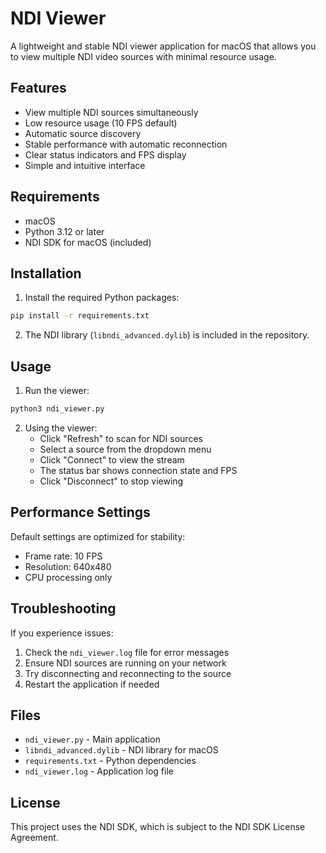 # NDI Viewer

A lightweight and stable NDI viewer application for macOS that allows you to view multiple NDI video sources with minimal resource usage.

## Features

- View multiple NDI sources simultaneously
- Low resource usage (10 FPS default)
- Automatic source discovery
- Stable performance with automatic reconnection
- Clear status indicators and FPS display
- Simple and intuitive interface

## Requirements

- macOS
- Python 3.12 or later
- NDI SDK for macOS (included)

## Installation

1. Install the required Python packages:
```bash
pip install -r requirements.txt
```

2. The NDI library (`libndi_advanced.dylib`) is included in the repository.

## Usage

1. Run the viewer:
```bash
python3 ndi_viewer.py
```

2. Using the viewer:
   - Click "Refresh" to scan for NDI sources
   - Select a source from the dropdown menu
   - Click "Connect" to view the stream
   - The status bar shows connection state and FPS
   - Click "Disconnect" to stop viewing

## Performance Settings

Default settings are optimized for stability:
- Frame rate: 10 FPS
- Resolution: 640x480
- CPU processing only

## Troubleshooting

If you experience issues:
1. Check the `ndi_viewer.log` file for error messages
2. Ensure NDI sources are running on your network
3. Try disconnecting and reconnecting to the source
4. Restart the application if needed

## Files

- `ndi_viewer.py` - Main application
- `libndi_advanced.dylib` - NDI library for macOS
- `requirements.txt` - Python dependencies
- `ndi_viewer.log` - Application log file

## License

This project uses the NDI SDK, which is subject to the NDI SDK License Agreement.
